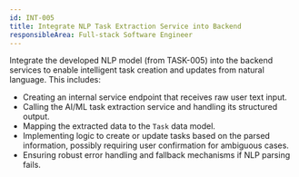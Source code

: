 ```yaml
---
id: INT-005
title: Integrate NLP Task Extraction Service into Backend
responsibleArea: Full-stack Software Engineer
---
```

Integrate the developed NLP model (from TASK-005) into the backend services to enable intelligent task creation and updates from natural language. This includes:
*   Creating an internal service endpoint that receives raw user text input.
*   Calling the AI/ML task extraction service and handling its structured output.
*   Mapping the extracted data to the `Task` data model.
*   Implementing logic to create or update tasks based on the parsed information, possibly requiring user confirmation for ambiguous cases.
*   Ensuring robust error handling and fallback mechanisms if NLP parsing fails.